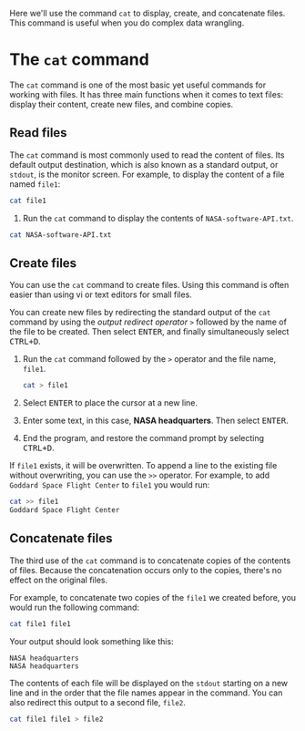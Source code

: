 Here we'll use the command `cat` to display, create, and concatenate files. This command is useful when you do complex data wrangling.

# The `cat` command

The `cat` command is one of the most basic yet useful commands for working with files. It has three main functions when it comes to text files: display their content, create new files, and combine copies.

## Read files

The `cat` command is most commonly used to read the content of files. Its default output destination, which is also known as a standard output, or `stdout`, is the monitor screen. For example, to display the content of a file named `file1`:

```bash
cat file1
```

1. Run the `cat` command to display the contents of `NASA-software-API.txt`.

```bash
cat NASA-software-API.txt
```

## Create files

You can use the `cat` command to create files. Using this command is often easier than using vi or text editors for small files.

You can create new files by redirecting the standard output of the `cat` command by using the *output redirect operator* `>` followed by the name of the file to be created. Then select <kbd>ENTER</kbd>, and finally simultaneously select <kbd>CTRL+D</kbd>.

1. Run the `cat` command followed by the `>` operator and the file name, `file1`.
   
   ```bash
   cat > file1
   ```
   
1. Select <kbd>ENTER</kbd> to place the cursor at a new line.
1. Enter some text, in this case, **NASA headquarters**. Then select <kbd>ENTER</kbd>.
1. End the program, and restore the command prompt by selecting <kbd>CTRL+D</kbd>.

If `file1` exists, it will be overwritten. To append a line to the existing file without overwriting, you can use the `>>` operator. For example, to add `Goddard Space Flight Center` to `file1` you would run:

```bash
cat >> file1
Goddard Space Flight Center
```

## Concatenate files

The third use of the `cat` command is to concatenate copies of the contents of files. Because the concatenation occurs only to the copies, there's no effect on the original files.

For example, to concatenate two copies of the `file1` we created before, you would run the following command:

```bash
cat file1 file1
```

Your output should look something like this:

```output
NASA headquarters
NASA headquarters
```

The contents of each file will be displayed on the `stdout` starting on a new line and in the order that the file names appear in the command. You can also redirect this output to a second file, `file2`.

```bash
cat file1 file1 > file2
```
